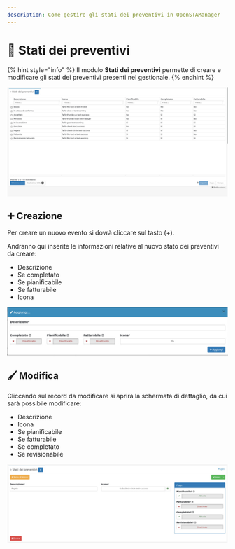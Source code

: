 ```yaml
---
description: Come gestire gli stati dei preventivi in OpenSTAManager
---
```


# 📑 Stati dei preventivi

{% hint style="info" %}
Il modulo **Stati dei preventivi** permette di creare e modificare gli stati dei preventivi presenti nel gestionale.
{% endhint %}

![](<../../../../.gitbook/assets/image (334).png>)

## ➕ Creazione

Per creare un nuovo evento si dovrà cliccare sul tasto (+).

Andranno qui inserite le informazioni relative al nuovo stato dei preventivi da creare:

* Descrizione
* Se completato
* Se pianificabile
* Se fatturabile
* Icona

![](<../../../../.gitbook/assets/image (312).png>)

## 🖌️ Modifica

Cliccando sul record da modificare si aprirà la schermata di dettaglio, da cui sarà possibile modificare:

* Descrizione
* Icona
* Se pianificabile
* Se fatturabile
* Se completato
* Se revisionabile

![](<../../../../.gitbook/assets/image (335).png>)
